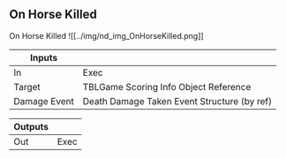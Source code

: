 ## On Horse Killed
On Horse Killed
![[../img/nd_img_OnHorseKilled.png]]

|Inputs||
|--|--|
| In | Exec |
| Target | TBLGame Scoring Info Object Reference |
| Damage Event | Death Damage Taken Event Structure (by ref) |

|Outputs||
|--|--|
| Out | Exec |
